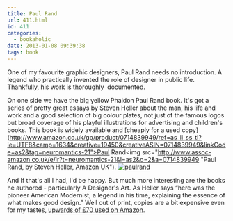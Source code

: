 ```yaml
---
title: Paul Rand
url: 411.html
id: 411
categories:
  - bookaholic
date: 2013-01-08 09:39:38
tags: book
---
```


One of my favourite graphic designers, Paul Rand needs no introduction. A legend who practically invented the role of designer in public life. Thankfully, his work is thoroughly  documented. 

On one side we have the big yellow Phaidon Paul Rand book. It's got a series of pretty great essays by Steven Heller about the man, his life and work and a good selection of big colour plates, not just of the famous logos but broad coverage of his playful illustrations for advertising and children's books. This book is widely available and [cheaply for a used copy](http://www.amazon.co.uk/gp/product/0714839949/ref=as_li_ss_tl?ie=UTF8&camp=1634&creative=19450&creativeASIN=0714839949&linkCode=as2&tag=neuromantics-21">Paul Rand</a><img src="http://www.assoc-amazon.co.uk/e/ir?t=neuromantics-21&l=as2&o=2&a=0714839949 "Paul Rand, by Steven Heller, Amazon UK"). [![paulrand](/wpimages/2013/01/paulrand.jpg)](/wpimages/2013/01/paulrand.jpg) 

And If that's all I had, I'd be happy. But much more interesting are the books he authored - particularly A Designer's Art. As Heller says “here was the pioneer American Modernist, a legend in his time, explaining the essence of what makes good design.” Well out of print, copies are a bit expensive even for my tastes, [upwards of £70 used on Amazon](http://www.amazon.co.uk/gp/offer-listing/0300034830/?ie=UTF8&camp=1634&condition=used&creative=19450&linkCode=ur2&tag=neuromantics-21 "Used on Amazon Uk"). 